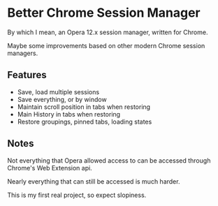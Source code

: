 # Better Chrome Session Manager

By which I mean, an Opera 12.x session manager, written for Chrome.

Maybe some improvements based on other modern Chrome session managers.


## Features

- Save, load multiple sessions
- Save everything, or by window
- Maintain scroll position in tabs when restoring
- Main History in tabs when restoring
- Restore groupings, pinned tabs, loading states



## Notes

Not everything that Opera allowed access to can be accessed through Chrome's Web Extension api. 

Nearly everything that can still be accessed is much harder.

This is my first real project, so expect slopiness.
